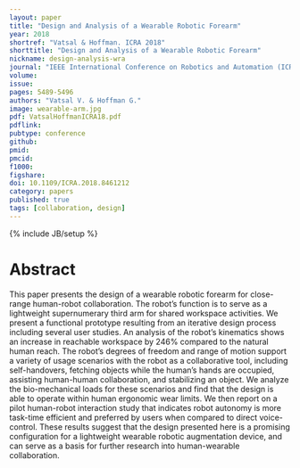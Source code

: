 ```yaml
---
layout: paper
title: "Design and Analysis of a Wearable Robotic Forearm"
year: 2018
shortref: "Vatsal & Hoffman. ICRA 2018"
shorttitle: "Design and Analysis of a Wearable Robotic Forearm"
nickname: design-analysis-wra
journal: "IEEE International Conference on Robotics and Automation (ICRA)"
volume: 
issue: 
pages: 5489-5496
authors: "Vatsal V. & Hoffman G."
image: wearable-arm.jpg
pdf: VatsalHoffmanICRA18.pdf
pdflink:
pubtype: conference
github: 
pmid:  
pmcid: 
f1000: 
figshare: 
doi: 10.1109/ICRA.2018.8461212
category: papers
published: true
tags: [collaboration, design]
---
```

{% include JB/setup %}

# Abstract 

This paper presents the design of a wearable robotic forearm for close-range human-robot collaboration. The robot’s function is to serve as a lightweight supernumerary third arm for shared workspace activities. We present a functional prototype resulting from an iterative design process including several user studies. An analysis of the robot’s kinematics shows an increase in reachable workspace by 246% compared to the natural human reach. The robot’s degrees of freedom and range of motion support a variety of usage scenarios with the robot as a collaborative tool, including self-handovers, fetching objects while the human’s hands are occupied, assisting human-human collaboration, and stabilizing an object. We analyze the bio-mechanical loads for these scenarios and find that the design is able to operate within human ergonomic wear limits. We then report on a pilot human-robot interaction study that indicates robot autonomy is more task-time efficient and preferred by users when compared to direct voice-control. These results suggest that the design presented here is a promising configuration for a lightweight wearable robotic augmentation device, and can serve as a basis for further research into human-wearable collaboration.
